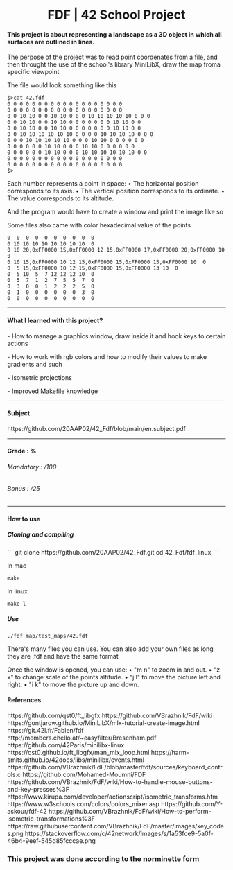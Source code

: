 <h1 align="center"> FDF | 42 School Project </h1>
<h4>This project is about representing a landscape as a 3D object in which all surfaces are outlined in lines.</h4>
<p>The perpose of the project was to read point coordenates from a file, and then throught the use of the school's library MiniLibX, draw the map froma specific viewpoint</p>
<p>The file would look something like this</p>

```
$>cat 42.fdf
0 0 0 0 0 0 0 0 0 0 0 0 0 0 0 0 0 0 0
0 0 0 0 0 0 0 0 0 0 0 0 0 0 0 0 0 0 0
0 0 10 10 0 0 10 10 0 0 0 10 10 10 10 10 0 0 0
0 0 10 10 0 0 10 10 0 0 0 0 0 0 0 10 10 0 0
0 0 10 10 0 0 10 10 0 0 0 0 0 0 0 10 10 0 0
0 0 10 10 10 10 10 10 0 0 0 0 10 10 10 10 0 0 0
0 0 0 10 10 10 10 10 0 0 0 10 10 0 0 0 0 0 0
0 0 0 0 0 0 10 10 0 0 0 10 10 0 0 0 0 0 0
0 0 0 0 0 0 10 10 0 0 0 10 10 10 10 10 10 0 0
0 0 0 0 0 0 0 0 0 0 0 0 0 0 0 0 0 0 0
0 0 0 0 0 0 0 0 0 0 0 0 0 0 0 0 0 0 0
$>
```

Each number represents a point in space:
• The horizontal position corresponds to its axis.
• The vertical position corresponds to its ordinate.
• The value corresponds to its altitude.

<p>And the program would have to create a window and print the image like so</p>

<p>Some files also came with color hexadecimal value of the points</p>

```
0  0  0  0  0  0  0  0  0  0
0 10 10 10 10 10 10 10 10  0
0 10 20,0xFF0000 15,0xFF0000 12 15,0xFF0000 17,0xFF0000 20,0xFF0000 10  0
0 10 15,0xFF0000 10 12 15,0xFF0000 15,0xFF0000 15,0xFF0000 10  0
0  5 15,0xFF0000 10 12 15,0xFF0000 15,0xFF0000 13 10  0
0  5 10  5  7 12 12 12 10  0
0  5  7  1  2  7  5  5  7  0
0  3  0  0  1  2  2  2  5  0
0  1  0  0  0  0  0  0  3  0
0  0  0  0  0  0  0  0  0  0
```

-----

<h4>What I learned with this project?</h4>
<p>- How to manage a graphics window, draw inside it and hook keys to certain actions</p>
<p>- How to work with rgb colors and how to modify their values to make gradients and such</p>
<p>- Isometric projections</p>
<p>- Improved Makefile knowledge</p>

-----

<h4>Subject</h4>
https://github.com/20AAP02/42_Fdf/blob/main/en.subject.pdf

-----

<h4>Grade : %</h4>
<h6>Mandatory : /100</h6>
<h6>Bonus : /25</h6>

-----

<h4>How to use</h4>

<h5>Cloning and compiling</h5>
```
git clone https://github.com/20AAP02/42_Fdf.git
cd 42_Fdf/fdf_linux
```

<p>In mac</p>

```
make
```
<p>In linux</p>

```
make l
```

<h5>Use</h5>

```
./fdf map/test_maps/42.fdf
```

<p>There's many files you can use. You can also add your own files as long they are .fdf and have the same format</p>

<p>Once the window is opened, you can use:
  • "m n" to zoom in and out.
  • "z x" to change scale of the points altitude.
  • "j l" to move the picture left and right.
  • "i k" to move the picture up and down.</p>

<h4>References</h4>
https://github.com/qst0/ft_libgfx
https://github.com/VBrazhnik/FdF/wiki
https://gontjarow.github.io/MiniLibX/mlx-tutorial-create-image.html
https://git.42l.fr/Fabien/fdf
http://members.chello.at/~easyfilter/Bresenham.pdf
https://github.com/42Paris/minilibx-linux
https://qst0.github.io/ft_libgfx/man_mlx_loop.html
https://harm-smits.github.io/42docs/libs/minilibx/events.html
https://github.com/VBrazhnik/FdF/blob/master/fdf/sources/keyboard_controls.c
https://github.com/Mohamed-Moumni/FDF
https://github.com/VBrazhnik/FdF/wiki/How-to-handle-mouse-buttons-and-key-presses%3F
https://www.kirupa.com/developer/actionscript/isometric_transforms.htm
https://www.w3schools.com/colors/colors_mixer.asp
https://github.com/Y-askour/fdf-42
https://github.com/VBrazhnik/FdF/wiki/How-to-perform-isometric-transformations%3F
https://raw.githubusercontent.com/VBrazhnik/FdF/master/images/key_codes.png
https://stackoverflow.com/c/42network/images/s/1a53fce9-5a0f-46b4-9eef-545d85fcccae.png

<h3>This project was done according to the norminette form</h3>
